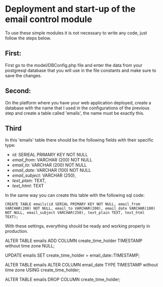 # Deployment and start-up of the email control module

To use these simple modules it is not necessary to write any code, just follow the steps below.

## First:

First go to the model/DBConfig.php file and enter the data from your postgresql database that you will use in the file constants and make sure to save the changes.

## Second:

On the platform where you have your web application deployed, create a database with the name that I used in the configurations of the previous step and create a table called 'emails', the name must be exactly this.

## Third

In this 'emails' table there should be the following fields with their specific type:

- *id:* SERIEAL PRIMARY KEY NOT NULL
- *email_from*: VARCHAR (200) NOT NULL
- *email_to*: VARCHAR (200) NOT NULL
- *email_date*: VARCHAR (100) NOT NULL
- *email_subject*: VARCHAR (250),
- *text_plain*: TEXT,
- *text_html*: TEXT

In the same way you can create this table with the following sql code:

```
CREATE TABLE emails(id SERIAL PRIMARY KEY NOT NULL, email_from VARCHAR(200) NOT NULL, email_to VARCHAR(200), email_date VARCHAR(100) NOT NULL, email_subject VARCHAR(250), text_plain TEXT, text_html TEXT);
```

With these settings, everything should be ready and working properly in production.

ALTER TABLE emails ADD COLUMN create_time_holder TIMESTAMP without time zone NULL;

UPDATE emails SET create_time_holder = email_date::TIMESTAMP;

ALTER TABLE emails ALTER COLUMN email_date TYPE TIMESTAMP without time zone USING create_time_holder;

ALTER TABLE emails DROP COLUMN create_time_holder;